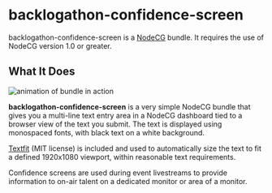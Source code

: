 # backlogathon-confidence-screen

backlogathon-confidence-screen is a [NodeCG](http://github.com/nodecg/nodecg) bundle. It requires the use of NodeCG version 1.0 or greater.

## What It Does

![animation of bundle in action](https://markel.files.wordpress.com/2019/01/demonstration.gif)

**backlogathon-confidence-screen** is a very simple NodeCG bundle that gives you a multi-line text entry area in a NodeCG dashboard tied to a browser view of the text you submit. The text is displayed using monospaced fonts, with black text on a white background.

[Textfit](https://github.com/STRML/textFit) (MIT license) is included and used to automatically size the text to fit a defined 1920x1080 viewport, within reasonable text requirements.

Confidence screens are used during event livestreams to provide information to on-air talent on a dedicated monitor or area of a monitor.